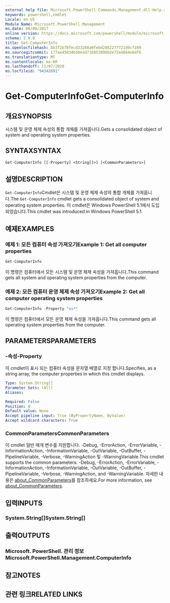 ```yaml
---
external help file: Microsoft.PowerShell.Commands.Management.dll-Help.xml
keywords: powershell,cmdlet
Locale: en-US
Module Name: Microsoft.PowerShell.Management
ms.date: 06/09/2017
online version: https://docs.microsoft.com/powershell/module/microsoft.powershell.management/get-computerinfo?view=powershell-5.1&WT.mc_id=ps-gethelp
schema: 2.0.0
title: Get-ComputerInfo
ms.openlocfilehash: bb3f2b78fecd33288a0febd2882277721d9cf289
ms.sourcegitcommit: 177ae45034b58ead716853096b2e72e4864e6df6
ms.translationtype: MT
ms.contentlocale: ko-KR
ms.lasthandoff: 11/07/2020
ms.locfileid: "94342691"
---
```

# <span data-ttu-id="32bd4-103">Get-ComputerInfo</span><span class="sxs-lookup"><span data-stu-id="32bd4-103">Get-ComputerInfo</span></span>

## <span data-ttu-id="32bd4-104">개요</span><span class="sxs-lookup"><span data-stu-id="32bd4-104">SYNOPSIS</span></span>
<span data-ttu-id="32bd4-105">시스템 및 운영 체제 속성의 통합 개체를 가져옵니다.</span><span class="sxs-lookup"><span data-stu-id="32bd4-105">Gets a consolidated object of system and operating system properties.</span></span>

## <span data-ttu-id="32bd4-106">SYNTAX</span><span class="sxs-lookup"><span data-stu-id="32bd4-106">SYNTAX</span></span>

```
Get-ComputerInfo [[-Property] <String[]>] [<CommonParameters>]
```

## <span data-ttu-id="32bd4-107">설명</span><span class="sxs-lookup"><span data-stu-id="32bd4-107">DESCRIPTION</span></span>

<span data-ttu-id="32bd4-108">`Get-ComputerInfo`Cmdlet은 시스템 및 운영 체제 속성의 통합 개체를 가져옵니다.</span><span class="sxs-lookup"><span data-stu-id="32bd4-108">The `Get-ComputerInfo` cmdlet gets a consolidated object of system and operating system properties.</span></span>
<span data-ttu-id="32bd4-109">이 cmdlet은 Windows PowerShell 5.1에서 도입 되었습니다.</span><span class="sxs-lookup"><span data-stu-id="32bd4-109">This cmdlet was introduced in Windows PowerShell 5.1.</span></span>

## <span data-ttu-id="32bd4-110">예제</span><span class="sxs-lookup"><span data-stu-id="32bd4-110">EXAMPLES</span></span>

### <span data-ttu-id="32bd4-111">예제 1: 모든 컴퓨터 속성 가져오기</span><span class="sxs-lookup"><span data-stu-id="32bd4-111">Example 1: Get all computer properties</span></span>

```powershell
Get-ComputerInfo
```

<span data-ttu-id="32bd4-112">이 명령은 컴퓨터에서 모든 시스템 및 운영 체제 속성을 가져옵니다.</span><span class="sxs-lookup"><span data-stu-id="32bd4-112">This command gets all system and operating system properties from the computer.</span></span>

### <span data-ttu-id="32bd4-113">예제 2: 모든 컴퓨터 운영 체제 속성 가져오기</span><span class="sxs-lookup"><span data-stu-id="32bd4-113">Example 2: Get all computer operating system properties</span></span>

```powershell
Get-ComputerInfo -Property "os*"
```

<span data-ttu-id="32bd4-114">이 명령은 컴퓨터에서 모든 운영 체제 속성을 가져옵니다.</span><span class="sxs-lookup"><span data-stu-id="32bd4-114">This command gets all operating system properties from the computer.</span></span>

## <span data-ttu-id="32bd4-115">PARAMETERS</span><span class="sxs-lookup"><span data-stu-id="32bd4-115">PARAMETERS</span></span>

### <span data-ttu-id="32bd4-116">-속성</span><span class="sxs-lookup"><span data-stu-id="32bd4-116">-Property</span></span>

<span data-ttu-id="32bd4-117">이 cmdlet이 표시 되는 컴퓨터 속성을 문자열 배열로 지정 합니다.</span><span class="sxs-lookup"><span data-stu-id="32bd4-117">Specifies, as a string array, the computer properties in which this cmdlet displays.</span></span>

```yaml
Type: System.String[]
Parameter Sets: (All)
Aliases:

Required: False
Position: 0
Default value: None
Accept pipeline input: True (ByPropertyName, ByValue)
Accept wildcard characters: True
```

### <span data-ttu-id="32bd4-118">CommonParameters</span><span class="sxs-lookup"><span data-stu-id="32bd4-118">CommonParameters</span></span>

<span data-ttu-id="32bd4-119">이 cmdlet 일반 매개 변수를 지원합니다. -Debug, -ErrorAction, -ErrorVariable, -InformationAction, -InformationVariable, -OutVariable, -OutBuffer, -PipelineVariable, -Verbose, -WarningAction 및 -WarningVariable.</span><span class="sxs-lookup"><span data-stu-id="32bd4-119">This cmdlet supports the common parameters: -Debug, -ErrorAction, -ErrorVariable, -InformationAction, -InformationVariable, -OutVariable, -OutBuffer, -PipelineVariable, -Verbose, -WarningAction, and -WarningVariable.</span></span> <span data-ttu-id="32bd4-120">자세한 내용은 [about_CommonParameters](../Microsoft.PowerShell.Core/About/about_CommonParameters.md)를 참조하세요.</span><span class="sxs-lookup"><span data-stu-id="32bd4-120">For more information, see [about_CommonParameters](../Microsoft.PowerShell.Core/About/about_CommonParameters.md).</span></span>

## <span data-ttu-id="32bd4-121">입력</span><span class="sxs-lookup"><span data-stu-id="32bd4-121">INPUTS</span></span>

### <span data-ttu-id="32bd4-122">System.String[]</span><span class="sxs-lookup"><span data-stu-id="32bd4-122">System.String[]</span></span>

## <span data-ttu-id="32bd4-123">출력</span><span class="sxs-lookup"><span data-stu-id="32bd4-123">OUTPUTS</span></span>

### <span data-ttu-id="32bd4-124">Microsoft. PowerShell. 관리 정보</span><span class="sxs-lookup"><span data-stu-id="32bd4-124">Microsoft.PowerShell.Management.ComputerInfo</span></span>

## <span data-ttu-id="32bd4-125">참고</span><span class="sxs-lookup"><span data-stu-id="32bd4-125">NOTES</span></span>

## <span data-ttu-id="32bd4-126">관련 링크</span><span class="sxs-lookup"><span data-stu-id="32bd4-126">RELATED LINKS</span></span>
